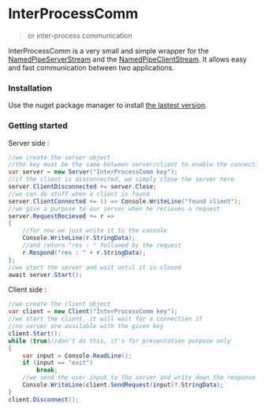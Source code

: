 # InterProcessComm

> or inter-process communication

InterProcessComm is a very small and simple wrapper for the [NamedPipeServerStream](https://docs.microsoft.com/en-us/dotnet/api/system.io.pipes.namedpipeserverstream) and the [NamedPipeClientStream](https://docs.microsoft.com/en-us/dotnet/api/system.io.pipes.namedpipeclientstream). It allows easy and fast communication between two applications.

### Installation

Use the nuget package manager to install [the lastest version](https://www.nuget.org/packages/interprocesscomm/).

### Getting started

Server side :

```csharp
//we create the server object
//the key must be the same between server/client to enable the connection
var server = new Server("InterProcessComm key");
//if the client is disconnected, we simply close the server here
server.ClientDisconnected += server.Close;
//we can do stuff when a client is found
server.ClientConnected += () => Console.WriteLine("found client");
//we give a purpose to our server when he recieves a request
server.RequestRecieved += r =>
{
    //for now we just write it to the console
    Console.WriteLine(r.StringData);
    //and return "res : " followed by the request
    r.Respond("res : " + r.StringData);
};
//we start the server and wait until it is closed
await server.Start();
```

Client side :

```csharp
//we create the client object
var client = new Client("InterProcessComm key");
//we start the client, it will wait for a connection if
//no server are available with the given key
client.Start();
while (true)//don't do this, it's for presentation purpose only
{
    var input = Console.ReadLine();
    if (input == "exit")
        break;
    //we send the user input to the server and write down the response in the console
    Console.WriteLine(client.SendRequest(input)?.StringData);
}
client.Disconnect();
```